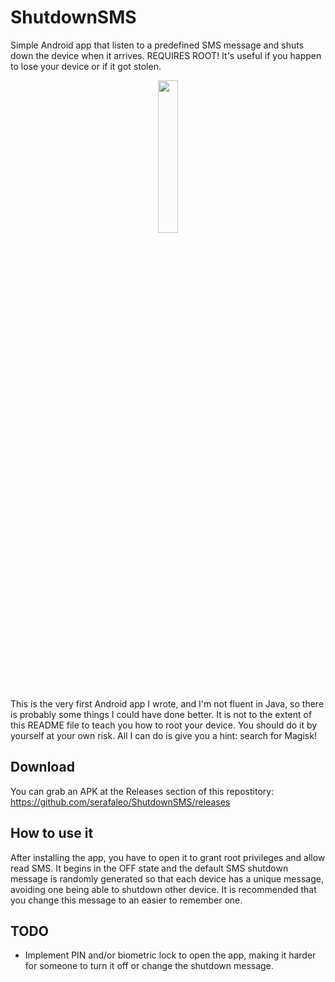 # ShutdownSMS

Simple Android app that listen to a predefined SMS message and shuts down the device when it arrives. REQUIRES ROOT! It's useful if you happen to lose your device or if it got stolen.

<p align="center">
<img src="https://user-images.githubusercontent.com/122756045/214705689-2980767b-12e2-4e12-9892-0f96bef0c219.png" width=25% height=25%>
</p>

This is the very first Android app I wrote, and I'm not fluent in Java, so there is probably some things I could have done better. It is not to the extent of this README file to teach you how to root your device. You should do it by yourself at your own risk. All I can do is give you a hint: search for Magisk!

## Download
You can grab an APK at the Releases section of this repostitory: https://github.com/serafaleo/ShutdownSMS/releases

## How to use it
After installing the app, you have to open it to grant root privileges and allow read SMS. It begins in the OFF state and the default SMS shutdown message is randomly generated so that each device has a unique message, avoiding one being able to shutdown other device. It is recommended that you change this message to an easier to remember one.

## TODO
- Implement PIN and/or biometric lock to open the app, making it harder for someone to turn it off or change the shutdown message.
